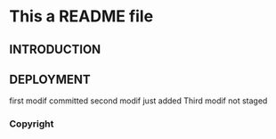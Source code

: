 # This a README file
## INTRODUCTION
## DEPLOYMENT
first modif committed
second modif just added
Third modif not staged
### Copyright
